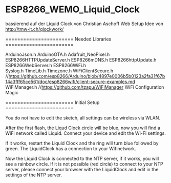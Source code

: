 # ESP8266_WEMO_Liquid_Clock

bassierend auf der Liquid Clock von Christian Aschoff
Web Setup Idee von http://tmw-it.ch/qlockwork/

======================= Needed Libraries =======================


ArduinoJson.h
ArduinoOTA.h
Adafruit_NeoPixel.h
ESP8266HTTPUpdateServer.h
ESP8266mDNS.h
ESP8266httpUpdate.h    
ESP8266WebServer.h
ESP8266WiFi.h   
Syslog.h
TimeLib.h
Timezone.h
WiFiClientSecure.h //https://github.com/esp8266/Arduino/blob/4897e0006b5b0123a2fa31f67b14a3fff65ce561/doc/esp8266wifi/client-secure-examples.md
WiFiManager.h          //https://github.com/tzapu/WiFiManager WiFi Configuration Magic

======================= Initial Setup =======================

You do not have to edit the sketch, all settings can be wireless via WLAN.

After the first flash, the Liqud Clock circle will be blue, now you will find a WiFi network called Liquid. Connect your device and edit the Wi-Fi settings.

If it works, restart the Liquid Clock and the ring will turn blue followed by green. The LiquidClock has a connection to your Wifinetwork.

Now the Liquid Clock is connected to the NTP server, if it works, you will see a rainbow circle. If it is not possible (red circle) to connect to your NTP server, please connect your browser with the LiquidClock and edit in the settings of the NTP server.


